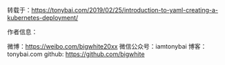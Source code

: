 转载于：<https://tonybai.com/2019/02/25/introduction-to-yaml-creating-a-kubernetes-deployment/>

作者信息：

微博：https://weibo.com/bigwhite20xx
微信公众号：iamtonybai
博客：tonybai.com
github: https://github.com/bigwhite